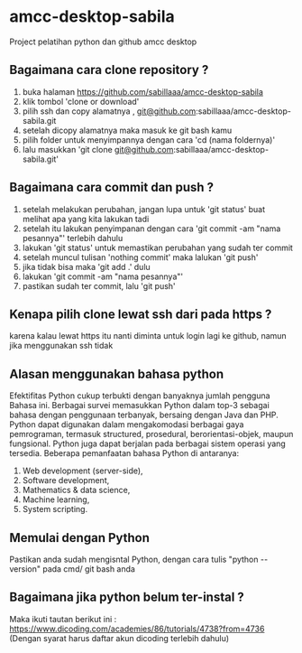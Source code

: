# amcc-desktop-sabila

Project pelatihan python dan github amcc desktop

## Bagaimana cara clone repository ?
1. buka halaman https://github.com/sabillaaa/amcc-desktop-sabila
2. klik tombol 'clone or download'
3. pilih ssh dan copy alamatnya , git@github.com:sabillaaa/amcc-desktop-sabila.git
4. setelah dicopy alamatnya maka masuk ke git bash kamu
5. pilih folder untuk menyimpannya dengan cara 'cd (nama foldernya)'
6. lalu masukkan 'git clone git@github.com:sabillaaa/amcc-desktop-sabila.git'

## Bagaimana cara commit dan push ?
1. setelah melakukan perubahan, jangan lupa untuk 'git status' buat melihat apa yang kita lakukan tadi
2. setelah itu lakukan penyimpanan dengan cara 'git commit -am "nama pesannya"' terlebih dahulu
3. lakukan 'git status' untuk memastikan perubahan yang sudah ter commit
4. setelah muncul tulisan 'nothing commit' maka lalukan 'git push'
5. jika tidak bisa maka 'git add .' dulu
6. lakukan 'git commit -am "nama pesannya"'
7. pastikan sudah ter commit, lalu 'git push'

## Kenapa pilih clone lewat ssh dari pada https ?
karena kalau lewat https itu nanti diminta untuk login lagi ke github, namun jika menggunakan ssh tidak

## Alasan menggunakan bahasa python
Efektifitas Python cukup terbukti dengan banyaknya jumlah pengguna Bahasa ini. Berbagai survei memasukkan Python dalam top-3 sebagai bahasa dengan penggunaan terbanyak, bersaing dengan Java dan PHP. Python dapat digunakan dalam mengakomodasi berbagai gaya pemrograman, termasuk structured, prosedural, berorientasi-objek, maupun fungsional. Python juga dapat berjalan pada berbagai sistem operasi yang tersedia. Beberapa pemanfaatan bahasa Python di antaranya:

1. Web development (server-side),
2. Software development,
3. Mathematics & data science,
4. Machine learning,
5. System scripting.

## Memulai dengan Python
Pastikan anda sudah mengisntal Python, dengan cara tulis "python --version" pada cmd/ git bash anda

## Bagaimana jika python belum ter-instal ?
Maka ikuti tautan berikut ini : https://www.dicoding.com/academies/86/tutorials/4738?from=4736 (Dengan syarat harus daftar akun dicoding terlebih dahulu)

